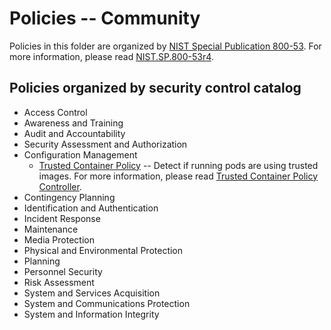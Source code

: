 # Policies -- Community
Policies in this folder are organized by [NIST Special Publication 800-53](https://nvd.nist.gov/800-53). For more information, please read [NIST.SP.800-53r4](https://nvlpubs.nist.gov/nistpubs/SpecialPublications/NIST.SP.800-53r4.pdf).

## Policies organized by security control catalog

* Access Control
* Awareness and Training
* Audit and Accountability
* Security Assessment and Authorization
* Configuration Management
  * [Trusted Container Policy](./CM%20Configuration%20Management/policy-trusted-container.yaml) -- Detect if running pods are using trusted images. For more information, please read [Trusted Container Policy Controller](https://github.com/ycao56/trusted-container-policy-controller).
* Contingency Planning
* Identification and Authentication
* Incident Response
* Maintenance
* Media Protection
* Physical and Environmental Protection
* Planning
* Personnel Security
* Risk Assessment
* System and Services Acquisition
* System and Communications Protection
* System and Information Integrity




